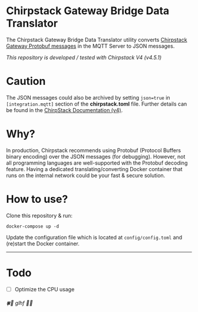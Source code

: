 # Chirpstack Gateway Bridge Data Translator

The Chirpstack Gateway Bridge Data Translator utility converts [Chirpstack Gateway Protobuf messages](https://www.chirpstack.io/docs/chirpstack-gateway-bridge/payloads/events.html) in the MQTT Server to JSON messages.

*This repository is developed / tested with Chirpstack V4 (v4.5.1)*

# Caution

The JSON messages could also be archived by setting `json=true` in `[integration.mqtt]` section of the **chirpstack.toml** file. Further details can be found in the [ChirpStack Documentation (v4)](https://www.chirpstack.io/docs/chirpstack/configuration.html).

# Why?

In production, Chirpstack recommends using Protobuf (Protocol Buffers binary encoding) over the JSON messages (for debugging). However, not all programming languages are well-supported with the Protobuf decoding feature. Having a dedicated translating/converting Docker container that runs on the internal network could be your fast & secure solution.

# How to use?

Clone this repository & run:

```
docker-compose up -d
```

Update the configuration file which is located at `config/config.toml` and (re)start the Docker container.

---

# Todo

- [ ] Optimize the CPU usage

###### 🍀🤞 glhf 🤞🍀
